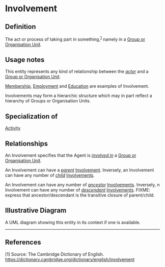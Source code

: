 # Involvement

## Definition
The act or process of taking part in something,<sup>[1](#fn1)</sup> namely in a [Group or Organisation Unit](../entities/Group_or_Organisation_Unit.md).

## Usage notes
This entity represents any kind of relationship between the *[actor](../entities/Agent.md#user-content-rel__activity)* and a [Group or Organisation Unit](../entities/Group_or_Organisation_Unit.md).

[Membership](../entities/Membership.md), [Employment](../entities/Involvement.md) and [Education](../entities/Education.md) are examples of Involvement.

Involvements may form a hierarchic structure which may in part reflect a hierarchy of Groups or Organisation Units.

## Specialization of
[Activity](../entities/Activity.md)

## Relationships
<a name="rel__in">An Involvement specifies that the Agent is *[involved in](../entities/Group_or_Organisation_Unit.md#user-content-rel__has-involvement)* a [Group or Organisation Unit](../entities/Group_or_Organisation_Unit.md).</a>

<a name="rel__have-parent">An Involvement can have a *[parent](../entities/Involvement.md#user-content-rel__have-child)* [Involvement](../entities/Involvement.md).</a>
Inversely, <a name="rel__have-child">an Involvement can have any number of *[child](../entities/Involvement.md#user-content-rel__have-parent)* [Involvements](../entities/Involvement.md).</a>

<a name="rel__have-ancestor">An Involvement can have any number of *[ancestor](../entities/Involvement.md#user-content-rel__have-descendant)* [Involvements](../entities/Involvement.md).</a> 
Inversely, <a name="rel__have-descendant">n Involvement can have any number of *[descendant](../entities/Involvement.md#user-content-rel__have-ancestor)* [Involvements](../entities/Involvement.md).</a> 
FIXME: express that ancestor/descendant is the transitive closure of parent/child.

## Illustrative Diagram
A UML diagram showing this entity in its context if one is available.

---
## References
<a name="fn1">\[1\]</a> Source: The Cambridge Dictionary of English. https://dictionary.cambridge.org/dictionary/english/involvement
